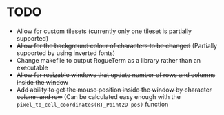 # TODO
* Allow for custom tilesets (currently only one tileset is partially supported)
* ~~Allow for the background colour of characters to be changed~~ (Partially supported by using inverted fonts)
* Change makefile to output RogueTerm as a library rather than an executable
* ~~Allow for resizable windows that update number of rows and columns inside the window~~
* ~~Add ability to get the mouse position inside the window by character column and row~~ (Can be calculated easy enough with the `pixel_to_cell_coordinates(RT_Point2D pos)` function
